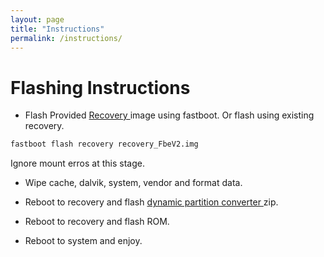 ```yaml
---
layout: page
title: "Instructions"
permalink: /instructions/
---
```



# Flashing Instructions

- Flash Provided [ Recovery ](https://sourceforge.net/projects/win-abs/files/ginkgo/Teamwin%20Recovery/recovery_FbeV2.img/download)  image using fastboot. Or flash using existing recovery.

```sh
fastboot flash recovery recovery_FbeV2.img
```

Ignore mount erros at this stage.

- Wipe cache, dalvik, system, vendor and format data.

- Reboot to recovery and flash [ dynamic partition converter ](https://sourceforge.net/projects/kycii91-j4plus/files/Ginkgo/Ginkgo_Retrofit_Dynamic_Partitions_Converter.zip/download) zip.

- Reboot to recovery and flash ROM.
- Reboot to system and enjoy.

